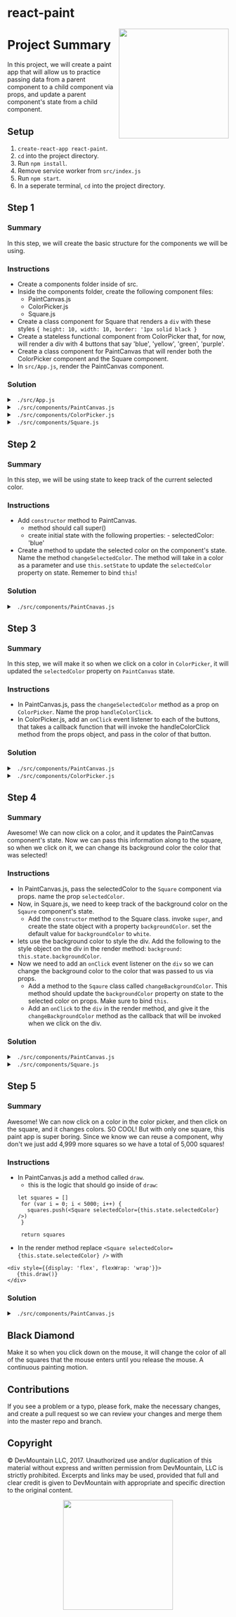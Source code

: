 # react-paint

<img src="https://s3.amazonaws.com/devmountain/readme-logo.png" width="250" align="right">

# Project Summary

In this project, we will create a paint app that will allow us to practice passing data from a parent component to a child component via props, and update a parent component's state from a child component.

## Setup

1.  `create-react-app react-paint`.
2.  `cd` into the project directory.
3.  Run `npm install`.
4.  Remove service worker from `src/index.js`
5.  Run `npm start`.
6.  In a seperate terminal, `cd` into the project directory.

## Step 1

### Summary

In this step, we will create the basic structure for the components we will be using.

### Instructions

* Create a components folder inside of src.
* Inside the components folder, create the following component files:
    * PaintCanvas.js
    * ColorPicker.js
    * Square.js
* Create a class component for Square that renders a `div` with these styles `{ height: 10, width: 10, border: '1px solid black }`
* Create a stateless functional component from ColorPicker that, for now, will render a div with 4 buttons that say 'blue', 'yellow', 'green', 'purple'.
* Create a class component for PaintCanvas that will render both the ColorPicker component and the Square component.
* In `src/App.js`, render the PaintCanvas component.

### Solution

<details>

<summary> <code> ./src/App.js </code> </summary>

```js
import React, { Component } from 'react';

import PaintCanvas from './components/PaintCanvas'

class App extends Component {
  render() {
    return (
      <div>
        <PaintCanvas />
      </div>
    );
  }
}

export default App;
}
```

</details>

<details>

<summary> <code> ./src/components/PaintCanvas.js </code> </summary>

```js
import React, { Component } from 'react'
import ColorPicker from './ColorPicker'
import Square from './Square'

export default class PaintCanvas extends Component {

  render() {
    return (
      <div>
        <ColorPicker />
        <Square />
      </div>
    )
  }
}
```

</details>

<details>

<summary> <code> ./src/components/ColorPicker.js </code> </summary>

```js
import React from 'react'

export default function ColorPicker(props) {
  return (
    <div>
      <button>blue</button>
      <button>yellow</button>
      <button>green</button>
      <button>purple</button>
    </div>
  )
}
```

</details>

<details>

<summary> <code> ./src/components/Square.js </code> </summary>

```js
import React, { Component } from 'react';

export default class Square extends Component {

  render() {
    return (
      <div style={{
        height: 10, 
        width: 10, 
        border: '1px solid black'
      }}></div>
    )
  }
}
```

</details>

## Step 2

### Summary

In this step, we will be using state to keep track of the current selected color.

### Instructions

* Add `constructor` method to PaintCanvas.
    * method should call super()
    * create initial state with the following properties:
          - selectedColor: 'blue'
* Create a method to update the selected color on the component's state.  Name the method `changeSelectedColor`.  The method will take in a color as a parameter and use `this.setState` to update the `selectedColor` property on state.  Rememer to bind `this`!

### Solution

<details>

<summary> <code> ./src/components/PaintCnavas.js </code> </summary>

```js
import React, { Component } from 'react'
import ColorPicker from './ColorPicker'
import Square from './Square'

export default class PaintCanvas extends Component {
  constructor() {
    super()

    this.state = {
      selectedColor: 'blue'
    }

    this.changeSelectedColor = this.changeSelectedColor.bind(this)
  }

  changeSelectedColor(color) {
    this.setState({
      selectedColor: color
    })
  }

  render() {
    return (
      <div>
        <ColorPicker />
        <Square />
      </div>
    )
  }
}
```

</details>

## Step 3

### Summary

In this step, we will make it so when we click on a color in `ColorPicker`, it will updated the `selectedColor` property on `PaintCanvas` state.

### Instructions

* In PaintCanvas.js, pass the `changeSelectedColor` method as a prop on `ColorPicker`.  Name the prop `handleColorClick`.
* In ColorPicker.js, add an `onClick` event listener to each of the buttons, that takes a callback function that will invoke the handleColorClick method from the props object, and pass in the color of that button. 

### Solution

<details>

<summary> <code> ./src/components/PaintCanvas.js </code> </summary>

```js
import React, { Component } from 'react'
import ColorPicker from './ColorPicker'
import Square from './Square'

export default class PaintCanvas extends Component {
  constructor() {
    super()

    this.state = {
      selectedColor: 'blue'
    }

    this.changeSelectedColor = this.changeSelectedColor.bind(this)
  }

  changeSelectedColor(color) {
    this.setState({
      selectedColor: color
    })
  }

  render() {
    return (
      <div>
        <ColorPicker handleColorClick={this.changeSelectedColor}/>
        <Square />
      </div>
    )
  }
}
```

</details>

<details>

<summary> <code> ./src/components/ColorPicker.js </code> </summary>

```js
import React from 'react'

export default function ColorPicker(props) {
  return (
    <div>
      Color Picker
      <button onClick={() => props.handleColorClick('blue')}>blue</button>
      <button onClick={() => props.handleColorClick('yellow')}>yellow</button>
      <button onClick={() => props.handleColorClick('green')}>green</button>
      <button onClick={() => props.handleColorClick('purple')}>purple</button>
    </div>
  )
}
```

</details>

## Step 4

### Summary

Awesome!  We can now click on a color, and it updates the PaintCanvas component's state.  Now we can pass this information along to the square, so when we click on it, we can change its background color the color that was selected!

### Instructions

* In PaintCanvas.js, pass the selectedColor to the `Square` component via props.  name the prop `selectedColor`.
* Now, in Square.js, we need to keep track of the background color on the `Sqaure` component's state.
   * Add the `constructor` method to the Square class.  invoke `super`, and create the state object with a property `backgroundColor`.  set the default value for `backgroundColor` to `white`.
* lets use the background color to style the div.  Add the following to the style object on the div in the render method: `background: this.state.backgroundColor`.
* Now we need to add an `onClick` event listener on the `div` so we can change the background color to the color that was passed to us via props.  
   * Add a method to the `Sqaure` class called `changeBackgroundColor`.  This method should update the `backgroundColor` property on state to the selected color on props. Make sure to bind `this`.
   * Add an `onClick` to the `div` in the render method, and give it the `changeBackgroundColor` method as the callback that will be invoked when we click on the div.

### Solution

<details>

<summary> <code> ./src/components/PaintCanvas.js </code> </summary>

```js
import React, { Component } from 'react'
import ColorPicker from './ColorPicker'
import Square from './Square'

export default class PaintCanvas extends Component {
  constructor() {
    super()

    this.state = {
      selectedColor: 'blue'
    }

    this.changeSelectedColor = this.changeSelectedColor.bind(this)
  }

  changeSelectedColor(color) {
    this.setState({
      selectedColor: color
    })
  }

  render() {
    return (
      <div>
        <ColorPicker handleColorClick={this.changeSelectedColor}/>
        <Square selectedColor={this.state.selectedColor}/>
      </div>
    )
  }
}
```

</details>

<details>

<summary> <code> ./src/components/Square.js </code> </summary>

```js
import React, { Component } from 'react';

export default class Square extends Component {
  constructor() {
    super()

    this.state = {
      backgroundColor: 'white'
    }

    this.changeBackgroundColor = this.changeBackgroundColor.bind(this)
  }
  changeBackgroundColor() {
    this.setState({
      backgroundColor: this.props.selectedColor
    })
  }

  render() {
    return (
      <div style={{
        height: 10, 
        width: 10, 
        border: '1px solid black',
        background: this.state.backgroundColor
      }} onClick={this.changeBackgroundColor}></div>
    )
  }
}
```

</details>

## Step 5

### Summary

Awesome!  We can now click on a color in the color picker, and then click on the square, and it changes colors.  SO COOL!  But with only one square, this paint app is super boring.  Since we know we can reuse a component, why don't we just add 4,999 more squares so we have a total of 5,000 squares!

### Instructions

* In PaintCanvas.js add a method called `draw`.
   * this is the logic that should go inside of `draw`:
   ```
   let squares = []
    for (var i = 0; i < 5000; i++) {
      squares.push(<Square selectedColor={this.state.selectedColor} />)
    }

    return squares
    ```
* In the render method replace `<Square selectedColor={this.state.selectedColor} />` with 
```
<div style={{display: 'flex', flexWrap: 'wrap'}}>
   {this.draw()}
</div>
```

### Solution

<details>

<summary> <code> ./src/components/PaintCanvas.js </code> </summary>

```js
import React, { Component } from 'react'
import ColorPicker from './ColorPicker'
import Square from './Square'

export default class PaintCanvas extends Component {
  constructor() {
    super()

    this.state = {
      selectedColor: 'blue'
    }

    this.changeSelectedColor = this.changeSelectedColor.bind(this)
  }

  changeSelectedColor(color) {
    this.setState({
      selectedColor: color
    })
  }

  draw() {
    let squares = []
    for (var i = 0; i < 5000; i++) {
      squares.push(<Square selectedColor={this.state.selectedColor} />)
    }

    return squares
  }

  render() {
    return (
      <div>
        <ColorPicker handleColorClick={this.changeSelectedColor}/>
        <div style={{display: 'flex', flexWrap: 'wrap'}}>
         {this.draw()}
        </div>
      </div>
    )
  }
}
```

</details>

## Black Diamond

Make it so when you click down on the mouse, it will change the color of all of the squares that the mouse enters until you release the mouse.  A continuous painting motion.

## Contributions

If you see a problem or a typo, please fork, make the necessary changes, and create a pull request so we can review your changes and merge them into the master repo and branch.

## Copyright

© DevMountain LLC, 2017. Unauthorized use and/or duplication of this material without express and written permission from DevMountain, LLC is strictly prohibited. Excerpts and links may be used, provided that full and clear credit is given to DevMountain with appropriate and specific direction to the original content.

<p align="center">
<img src="https://s3.amazonaws.com/devmountain/readme-logo.png" width="250">
</p>
